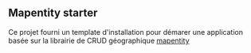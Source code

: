 Mapentity starter
-----------------

Ce projet fourni un template d'installation pour démarer une application basée sur la librairie de CRUD géographique [mapentity](https://github.com/makinacorpus/django-mapentity)
